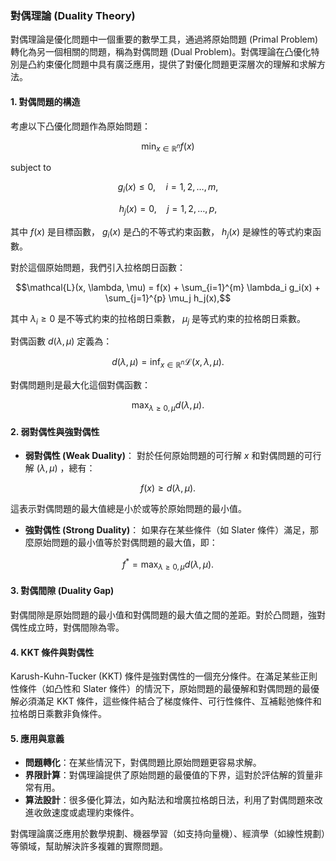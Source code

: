 ### 對偶理論 (Duality Theory)

對偶理論是優化問題中一個重要的數學工具，通過將原始問題 (Primal Problem) 轉化為另一個相關的問題，稱為對偶問題 (Dual Problem)。對偶理論在凸優化特別是凸約束優化問題中具有廣泛應用，提供了對優化問題更深層次的理解和求解方法。

#### 1. **對偶問題的構造**

考慮以下凸優化問題作為原始問題：


$$\min_{x \in \mathbb{R}^n} f(x)$$

subject to

$$g_i(x) \leq 0, \quad i = 1, 2, \ldots, m,$$


$$h_j(x) = 0, \quad j = 1, 2, \ldots, p,$$

其中  $`f(x)`$  是目標函數， $`g_i(x)`$  是凸的不等式約束函數， $`h_j(x)`$  是線性的等式約束函數。

對於這個原始問題，我們引入拉格朗日函數：


$$\mathcal{L}(x, \lambda, \mu) = f(x) + \sum_{i=1}^{m} \lambda_i g_i(x) + \sum_{j=1}^{p} \mu_j h_j(x),$$

其中  $`\lambda_i \geq 0`$  是不等式約束的拉格朗日乘數， $`\mu_j`$  是等式約束的拉格朗日乘數。

對偶函數  $`d(\lambda, \mu)`$  定義為：


$$d(\lambda, \mu) = \inf_{x \in \mathbb{R}^n} \mathcal{L}(x, \lambda, \mu).$$


對偶問題則是最大化這個對偶函數：


$$\max_{\lambda \geq 0, \mu} d(\lambda, \mu).$$


#### 2. **弱對偶性與強對偶性**

- **弱對偶性 (Weak Duality)**：
  對於任何原始問題的可行解  $`x`$  和對偶問題的可行解  $`(\lambda, \mu)`$ ，總有：
  
$$f(x) \geq d(\lambda, \mu).$$

  這表示對偶問題的最大值總是小於或等於原始問題的最小值。

- **強對偶性 (Strong Duality)**：
  如果存在某些條件（如 Slater 條件）滿足，那麼原始問題的最小值等於對偶問題的最大值，即：
  
$$f^* = \max_{\lambda \geq 0, \mu} d(\lambda, \mu).$$


#### 3. **對偶間隙 (Duality Gap)**

對偶間隙是原始問題的最小值和對偶問題的最大值之間的差距。對於凸問題，強對偶性成立時，對偶間隙為零。

#### 4. **KKT 條件與對偶性**

Karush-Kuhn-Tucker (KKT) 條件是強對偶性的一個充分條件。在滿足某些正則性條件（如凸性和 Slater 條件）的情況下，原始問題的最優解和對偶問題的最優解必須滿足 KKT 條件，這些條件結合了梯度條件、可行性條件、互補鬆弛條件和拉格朗日乘數非負條件。

#### 5. **應用與意義**

- **問題轉化**：在某些情況下，對偶問題比原始問題更容易求解。
- **界限計算**：對偶理論提供了原始問題的最優值的下界，這對於評估解的質量非常有用。
- **算法設計**：很多優化算法，如內點法和增廣拉格朗日法，利用了對偶問題來改進收斂速度或處理約束條件。

對偶理論廣泛應用於數學規劃、機器學習（如支持向量機）、經濟學（如線性規劃）等領域，幫助解決許多複雜的實際問題。
